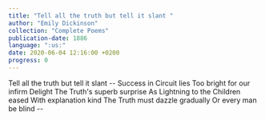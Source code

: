 ```yaml
---
title: "Tell all the truth but tell it slant "
author: "Emily Dickinson"
collection: "Complete Poems"
publication-date: 1886
language: ":us:"
date: 2020-06-04 12:16:00 +0200
progress: 0
---
```

Tell all the truth but tell it slant --
Success in Circuit lies
Too bright for our infirm Delight
The Truth's superb surprise
As Lightning to the Children eased
With explanation kind
The Truth must dazzle gradually
Or every man be blind --